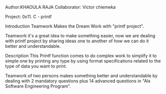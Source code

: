 Author:KHAOULA RAJA  Collaborator: Victor chiemeka

Project: 0x11. C - printf

Introduction
Teamwork Makes the Dream Work with "printf project".

Teamwork it's a great idea to make something easier, now we are dealing with printf project by sharing ideas one to another of how we can do it better and understandable.

Description
This Printf function comes to do complex work to simplify it to simple one by printing any type by using format specifications related to the type of data you want to print.

Teamwork of two persons makes something better and understandable by dealing with 2 mandatory questions plus 14 advanced questions in "Alx Software Engineering Program".
